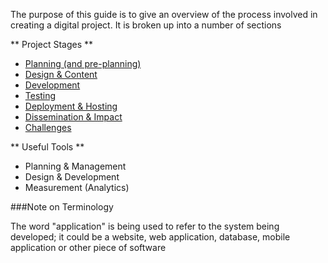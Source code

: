 The purpose of this guide is to give an overview of the process involved in creating a digital project.  It is broken up into a number of sections

** Project Stages **
- [Planning (and pre-planning)](Project_Stages/Planning)
- [Design & Content](Project_Stages/Design_&_Content)
- [Development](Project_Stages/Development)
- [Testing](Project_Stages/Testing) 
- [Deployment & Hosting](Project_Stages/Deployment_&_Hosting)
- [Dissemination & Impact](Project_Stages/Dissemination_&_Impact)
- [Challenges](Project_Stages/Challenges)

** Useful Tools **

- Planning & Management
- Design & Development
- Measurement (Analytics)

###Note on Terminology
 
The word "application" is being used to refer to the system being developed; it could be a website, web application, database, mobile application or other piece of software


